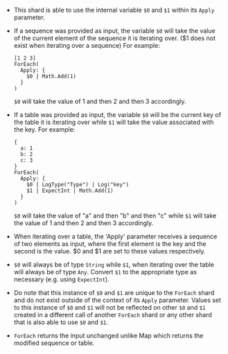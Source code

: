 - This shard is able to use the internal variable `$0` and `$1` within its `Apply` parameter.

- If a sequence was provided as input, the variable `$0` will take the value of the current element of the sequence it is iterating over. ($1 does not exist when iterating over a sequence)
  For example:
  ```shards
  [1 2 3]
  ForEach(
    Apply: {
      $0 | Math.Add(1)
    }
  )
  ```
  `$0` will take the value of 1 and then 2 and then 3 accordingly.

- If a table was provided as input, the variable `$0` will be the current key of the table it is iterating over while `$1` will take the value associated with the key.
  For example:
  ```shards
  {
    a: 1
    b: 2
    c: 3
  }
  ForEach(
    Apply: {
      $0 | LogType("Type") | Log("key")
      $1 | ExpectInt | Math.Add(1)
    }
  )
  ```
  `$0` will take the value of "a" and then "b" and then "c" while `$1` will take the value of 1 and then 2 and then 3 accordingly.

- When iterating over a table, the 'Apply' parameter receives a sequence of two elements as input, where the first element is the key and the second is the value. $0 and $1 are set to these values respectively.

- `$0` will always be of type `String` while `$1`, when iterating over the table will always be of type `Any`. Convert `$1` to the appropriate type as necessary (e.g. using `ExpectInt`).

- Do note that this instance of `$0` and `$1` are unique to the `ForEach` shard and do not exist outside of the context of its `Apply` parameter. Values set to this instance of `$0` and `$1` will not be reflected on other `$0` and `$1` created in a different call of another `ForEach` shard or any other shard that is also able to use `$0` and `$1`.

- `ForEach` returns the input unchanged unlike Map which returns the modified sequence or table.





